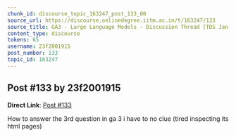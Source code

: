 ```yaml
---
chunk_id: discourse_topic_163247_post_133_00
source_url: https://discourse.onlinedegree.iitm.ac.in/t/163247/133
source_title: GA3 - Large Language Models - Discussion Thread [TDS Jan 2025]
content_type: discourse
tokens: 65
username: 23f2001915
post_number: 133
topic_id: 163247
---
```


## Post #133 by 23f2001915

**Direct Link**: [Post #133](https://discourse.onlinedegree.iitm.ac.in/t/163247/133)

How to answer the 3rd question in ga 3 i have to no clue (tired inspecting its html pages)
